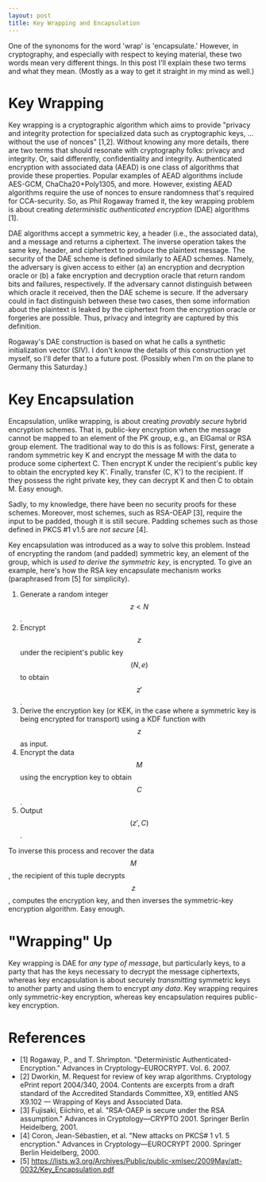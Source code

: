 ```yaml
---
layout: post
title: Key Wrapping and Encapsulation
---
```


One of the synonoms for the word 'wrap' is 'encapsulate.' However, 
in cryptography, and especially with respect to keying material, these 
two words mean very different things. In this post I'll explain these
two terms and what they mean. (Mostly as a way to get it straight in my
mind as well.)

# Key Wrapping

Key wrapping is a cryptographic algorithm which aims to provide "privacy and
integrity protection for specialized data such as cryptographic keys, ... without
the use of nonces" [1,2]. Without knowing any more details, there are two terms
that should resonate with cryptography folks: privacy and integrity. Or, said differently,
confidentiality and integrity. Authenticated encryption with associated data (AEAD) is one 
class of algorithms that provide these properties. Popular examples of AEAD algorithms
include AES-GCM, ChaCha20+Poly1305, and more. However, existing AEAD algorithms require
the use of nonces to ensure randomness that's required for CCA-security. So, as Phil
Rogaway framed it, the key wrapping problem is about creating *deterministic 
authenticated encryption* (DAE) algorithms [1].

DAE algorithms accept a symmetric key, a header (i.e., the associated data), and a
message and returns a ciphertext. The inverse operation takes the same key, header, and
ciphertext to produce the plaintext message. The security of the DAE scheme is defined
similarly to AEAD schemes. Namely, the adversary is given access to either (a) an 
encryption and decryption oracle or (b) a fake encryption and decryption oracle that
return random bits and failures, respectively. If the adversary cannot distinguish
between which oracle it received, then the DAE scheme is secure. If the adversary
could in fact distinguish between these two cases, then some information about 
the plaintext is leaked by the ciphertext from the encryption oracle or forgeries
are possible. Thus, privacy and integrity are captured by this definition. 

Rogaway's DAE construction is based on what he calls a synthetic initialization vector (SIV).
I don't know the details of this construction yet myself, so I'll defer that to a future
post. (Possibly when I'm on the plane to Germany this Saturday.)

# Key Encapsulation

Encapsulation, unlike wrapping, is about creating *provably secure* hybrid encryption
schemes. That is, public-key encryption when the message cannot be mapped to an element
of the PK group, e.g., an ElGamal or RSA group element.
The traditional way to do this is as follows: First, generate a random 
symmetric key K and encrypt the message M with the data to produce some ciphertext C. 
Then encrypt K under the recipient's public key to obtain the encrypted key K'. 
Finally, transfer (C, K') to the recipient. If they possess the right private key, 
they can decrypt K and then C to obtain M. Easy enough.

Sadly, to my knowledge, there have been no security proofs for these schemes. Moreover,
most schemes, such as RSA-OEAP [3], require the input to be padded, though it is still
secure. Padding schemes such as those defined in PKCS #1 v1.5 are *not secure* [4]. 

Key encapsulation was introduced as a way to solve this problem. Instead of encrypting 
the random (and padded) symmetric key, an element of the group, which is 
*used to derive the symmetric key*, is encrypted. To give an example, here's how 
the RSA key encapsulate mechanism works (paraphrased from [5] for simplicity).

1. Generate a random integer $$z < N$$.
2. Encrypt $$z$$ under the recipient's public key $$(N, e)$$ to obtain $$z'$$.
3. Derive the encryption key (or KEK, in the case where a symmetric key is being encrypted
for transport) using a KDF function with $$z$$ as input.
4. Encrypt the data $$M$$ using the encryption key to obtain $$C$$.
5. Output $$(z',C)$$.

To inverse this process and recover the data $$M$$, the recipient of this tuple 
decrypts $$z$$, computes the encryption key, and then inverses the symmetric-key
encryption algorithm. Easy enough.

# "Wrapping" Up

Key wrapping is DAE for *any type of message*, but particularly keys, to a party
that has the keys necessary to decrypt the message ciphertexts, whereas key 
encapsulation is about securely *transmitting* symmetric keys to another party and
using them to encrypt *any data*. Key wrapping requires only symmetric-key encryption,
whereas key encapsulation requires public-key encryption. 

# References

- [1] Rogaway, P., and T. Shrimpton. "Deterministic Authenticated-Encryption." Advances in Cryptology–EUROCRYPT. Vol. 6. 2007.
- [2] Dworkin, M. Request for review of key wrap algorithms. Cryptology ePrint report 2004/340, 2004. Contents are excerpts from a draft standard of the Accredited Standards Committee, X9, entitled ANS X9.102 — Wrapping of Keys and Associated Data.
- [3] Fujisaki, Eiichiro, et al. "RSA-OAEP is secure under the RSA assumption." Advances in Cryptology—CRYPTO 2001. Springer Berlin Heidelberg, 2001.
- [4] Coron, Jean-Sébastien, et al. "New attacks on PKCS# 1 v1. 5 encryption." Advances in Cryptology—EUROCRYPT 2000. Springer Berlin Heidelberg, 2000.
- [5] https://lists.w3.org/Archives/Public/public-xmlsec/2009May/att-0032/Key_Encapsulation.pdf
